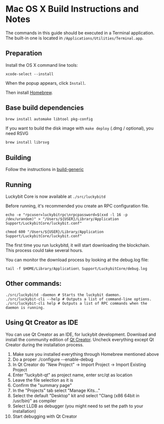 Mac OS X Build Instructions and Notes
====================================
The commands in this guide should be executed in a Terminal application.
The built-in one is located in `/Applications/Utilities/Terminal.app`.

Preparation
-----------
Install the OS X command line tools:

`xcode-select --install`

When the popup appears, click `Install`.

Then install [Homebrew](https://brew.sh).

Base build dependencies
-----------------------

```bash
brew install automake libtool pkg-config
```

If you want to build the disk image with `make deploy` (.dmg / optional), you need RSVG
```bash
brew install librsvg
```

Building
--------

Follow the instructions in [build-generic](build-generic.md)

Running
-------

Luckybit Core is now available at `./src/luckybitd`

Before running, it's recommended you create an RPC configuration file.

    echo -e "rpcuser=luckybitrpc\nrpcpassword=$(xxd -l 16 -p /dev/urandom)" > "/Users/${USER}/Library/Application Support/LuckybitCore/luckybit.conf"

    chmod 600 "/Users/${USER}/Library/Application Support/LuckybitCore/luckybit.conf"

The first time you run luckybitd, it will start downloading the blockchain. This process could take several hours.

You can monitor the download process by looking at the debug.log file:

    tail -f $HOME/Library/Application\ Support/LuckybitCore/debug.log

Other commands:
-------

    ./src/luckybitd -daemon # Starts the luckybit daemon.
    ./src/luckybit-cli --help # Outputs a list of command-line options.
    ./src/luckybit-cli help # Outputs a list of RPC commands when the daemon is running.

Using Qt Creator as IDE
------------------------
You can use Qt Creator as an IDE, for luckybit development.
Download and install the community edition of [Qt Creator](https://www.qt.io/download/).
Uncheck everything except Qt Creator during the installation process.

1. Make sure you installed everything through Homebrew mentioned above
2. Do a proper ./configure --enable-debug
3. In Qt Creator do "New Project" -> Import Project -> Import Existing Project
4. Enter "luckybit-qt" as project name, enter src/qt as location
5. Leave the file selection as it is
6. Confirm the "summary page"
7. In the "Projects" tab select "Manage Kits..."
8. Select the default "Desktop" kit and select "Clang (x86 64bit in /usr/bin)" as compiler
9. Select LLDB as debugger (you might need to set the path to your installation)
10. Start debugging with Qt Creator

